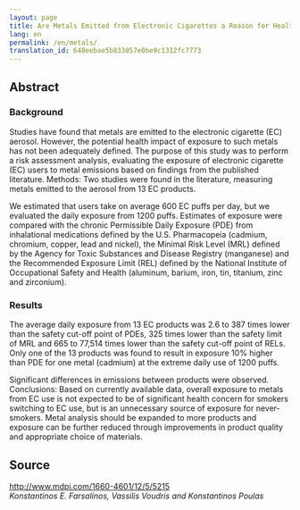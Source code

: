 ```yaml
---
layout: page
title: Are Metals Emitted from Electronic Cigarettes a Reason for Health Concern? A Risk-Assessment Analysis of Currently Available Literature
lang: en
permalink: /en/metals/
translation_id: 648eebae5b833857e0be9c1312fc7773
---
```


## Abstract

### Background
Studies have found that metals are emitted to the electronic cigarette (EC) aerosol. However, the potential health impact of exposure to such metals has not been adequately defined. The purpose of this study was to perform a risk assessment analysis, evaluating the exposure of electronic cigarette (EC) users to metal emissions based on findings from the published literature. Methods: Two studies were found in the literature, measuring metals emitted to the aerosol from 13 EC products.

We estimated that users take on average 600 EC puffs per day, but we evaluated the daily exposure from 1200 puffs. Estimates of exposure were compared with the chronic Permissible Daily Exposure (PDE) from inhalational medications defined by the U.S. Pharmacopeia (cadmium, chromium, copper, lead and nickel), the Minimal Risk Level (MRL) defined by the Agency for Toxic Substances and Disease Registry (manganese) and the Recommended Exposure Limit (REL) defined by the National Institute of Occupational Safety and Health (aluminum, barium, iron, tin, titanium, zinc and zirconium). 

### Results
The average daily exposure from 13 EC products was 2.6 to 387 times lower than the safety cut-off point of PDEs, 325 times lower than the safety limit of MRL and 665 to 77,514 times lower than the safety cut-off point of RELs. Only one of the 13 products was found to result in exposure 10% higher than PDE for one metal (cadmium) at the extreme daily use of 1200 puffs.

Significant differences in emissions between products were observed. Conclusions: Based on currently available data, overall exposure to metals from EC use is not expected to be of significant health concern for smokers switching to EC use, but is an unnecessary source of exposure for never-smokers. Metal analysis should be expanded to more products and exposure can be further reduced through improvements in product quality and appropriate choice of materials.

## Source
<http://www.mdpi.com/1660-4601/12/5/5215>  
*Konstantinos E. Farsalinos, Vassilis Voudris and Konstantinos Poulas*
